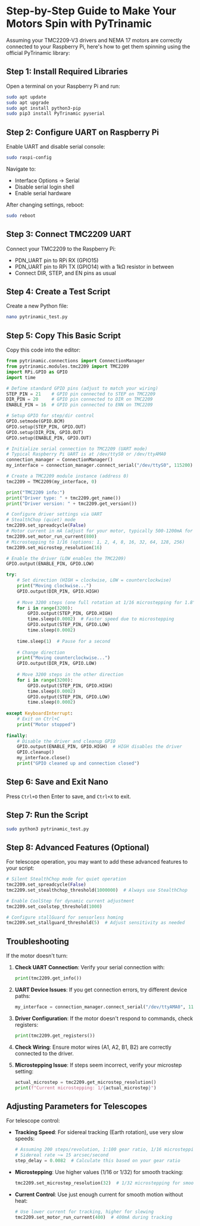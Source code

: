 # Step-by-Step Guide to Make Your Motors Spin with PyTrinamic

Assuming your TMC2209-V3 drivers and NEMA 17 motors are correctly connected to your Raspberry Pi, here's how to get them spinning using the official PyTrinamic library:

## Step 1: Install Required Libraries
Open a terminal on your Raspberry Pi and run:

```bash
sudo apt update
sudo apt upgrade
sudo apt install python3-pip
sudo pip3 install PyTrinamic pyserial
```

## Step 2: Configure UART on Raspberry Pi
Enable UART and disable serial console:

```bash
sudo raspi-config
```

Navigate to:
- Interface Options → Serial
- Disable serial login shell
- Enable serial hardware

After changing settings, reboot:
```bash
sudo reboot
```

## Step 3: Connect TMC2209 UART
Connect your TMC2209 to the Raspberry Pi:
- PDN_UART pin to RPi RX (GPIO15)
- PDN_UART pin to RPi TX (GPIO14) with a 1kΩ resistor in between
- Connect DIR, STEP, and EN pins as usual

## Step 4: Create a Test Script
Create a new Python file:

```bash
nano pytrinamic_test.py
```

## Step 5: Copy This Basic Script
Copy this code into the editor:

```python
from pytrinamic.connections import ConnectionManager
from pytrinamic.modules.tmc2209 import TMC2209
import RPi.GPIO as GPIO
import time

# Define standard GPIO pins (adjust to match your wiring)
STEP_PIN = 21    # GPIO pin connected to STEP on TMC2209
DIR_PIN = 20     # GPIO pin connected to DIR on TMC2209
ENABLE_PIN = 16  # GPIO pin connected to ENN on TMC2209

# Setup GPIO for step/dir control
GPIO.setmode(GPIO.BCM)
GPIO.setup(STEP_PIN, GPIO.OUT)
GPIO.setup(DIR_PIN, GPIO.OUT)
GPIO.setup(ENABLE_PIN, GPIO.OUT)

# Initialize serial connection to TMC2209 (UART mode)
# Typical Raspberry Pi UART is at /dev/ttyS0 or /dev/ttyAMA0
connection_manager = ConnectionManager()
my_interface = connection_manager.connect_serial("/dev/ttyS0", 115200)

# Create a TMC2209 module instance (address 0)
tmc2209 = TMC2209(my_interface, 0)

print("TMC2209 info:")
print("Driver type: " + tmc2209.get_name())
print("Driver version: " + tmc2209.get_version())

# Configure driver settings via UART
# StealthChop (quiet) mode
tmc2209.set_spreadcycle(False) 
# Motor current in mA (adjust for your motor, typically 500-1200mA for NEMA 17)
tmc2209.set_motor_run_current(800)
# Microstepping to 1/16 (options: 1, 2, 4, 8, 16, 32, 64, 128, 256)
tmc2209.set_microstep_resolution(16)

# Enable the driver (LOW enables the TMC2209)
GPIO.output(ENABLE_PIN, GPIO.LOW)

try:
    # Set direction (HIGH = clockwise, LOW = counterclockwise)
    print("Moving clockwise...")
    GPIO.output(DIR_PIN, GPIO.HIGH)
    
    # Move 3200 steps (one full rotation at 1/16 microstepping for 1.8° stepper)
    for i in range(3200):
        GPIO.output(STEP_PIN, GPIO.HIGH)
        time.sleep(0.0002)  # Faster speed due to microstepping
        GPIO.output(STEP_PIN, GPIO.LOW)
        time.sleep(0.0002)
    
    time.sleep(1)  # Pause for a second
    
    # Change direction
    print("Moving counterclockwise...")
    GPIO.output(DIR_PIN, GPIO.LOW)
    
    # Move 3200 steps in the other direction
    for i in range(3200):
        GPIO.output(STEP_PIN, GPIO.HIGH)
        time.sleep(0.0002)
        GPIO.output(STEP_PIN, GPIO.LOW)
        time.sleep(0.0002)
        
except KeyboardInterrupt:
    # Exit on Ctrl+C
    print("Motor stopped")
    
finally:
    # Disable the driver and cleanup GPIO
    GPIO.output(ENABLE_PIN, GPIO.HIGH)  # HIGH disables the driver
    GPIO.cleanup()
    my_interface.close()
    print("GPIO cleaned up and connection closed")
```

## Step 6: Save and Exit Nano
Press `Ctrl+O` then Enter to save, and `Ctrl+X` to exit.

## Step 7: Run the Script
```bash
sudo python3 pytrinamic_test.py
```

## Step 8: Advanced Features (Optional)
For telescope operation, you may want to add these advanced features to your script:

```python
# Silent StealthChop mode for quiet operation
tmc2209.set_spreadcycle(False)
tmc2209.set_stealthchop_threshold(1000000)  # Always use StealthChop

# Enable CoolStep for dynamic current adjustment
tmc2209.set_coolstep_threshold(1000)

# Configure stallGuard for sensorless homing
tmc2209.set_stallguard_threshold(5)  # Adjust sensitivity as needed
```

## Troubleshooting
If the motor doesn't turn:

1. **Check UART Connection**: Verify your serial connection with:
   ```python
   print(tmc2209.get_info())
   ```

2. **UART Device Issues**: If you get connection errors, try different device paths:
   ```python
   my_interface = connection_manager.connect_serial("/dev/ttyAMA0", 115200)
   ```

3. **Driver Configuration**: If the motor doesn't respond to commands, check registers:
   ```python
   print(tmc2209.get_registers())
   ```

4. **Check Wiring**: Ensure motor wires (A1, A2, B1, B2) are correctly connected to the driver.

5. **Microstepping Issue**: If steps seem incorrect, verify your microstep setting:
   ```python
   actual_microstep = tmc2209.get_microstep_resolution()
   print(f"Current microstepping: 1/{actual_microstep}")
   ```

## Adjusting Parameters for Telescopes
For telescope control:

* **Tracking Speed**: For sidereal tracking (Earth rotation), use very slow speeds:
  ```python
  # Assuming 200 steps/revolution, 1:100 gear ratio, 1/16 microstepping
  # Sidereal rate ~= 15 arcsec/second
  step_delay = 0.0082  # Calculate this based on your gear ratio
  ```

* **Microstepping**: Use higher values (1/16 or 1/32) for smooth tracking:
  ```python
  tmc2209.set_microstep_resolution(32)  # 1/32 microstepping for smoother motion
  ```

* **Current Control**: Use just enough current for smooth motion without heat:
  ```python
  # Use lower current for tracking, higher for slewing
  tmc2209.set_motor_run_current(400)  # 400mA during tracking
  ```
